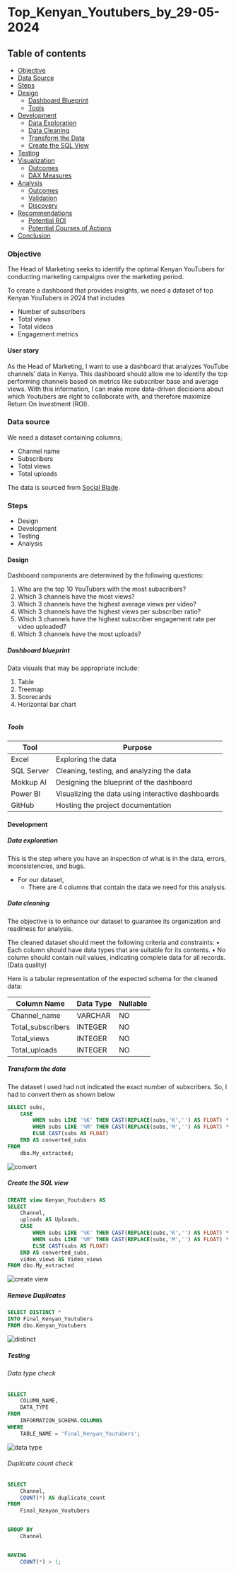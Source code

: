 # Top_Kenyan_Youtubers_by_29-05-2024

## Table of contents
-	[Objective](#objective)
- [Data Source](#data-source)
-	[Steps](#steps)
-	[Design](#design)
    -	[Dashboard Blueprint](#dashboard-blueprint)
    -	[Tools](#tools)
-	[Development](#development)
    -	[Data Exploration](#data-exploration)
    -	[Data Cleaning](#data-cleaning)
    -	[Transform the Data](#transform-the-data)
    -	[Create the SQL View](#create-the-sql-view)
-	[Testing](#testing)
-	[Visualization](#visualization)
    -	[Outcomes](#outcomes)
    -	[DAX Measures](#dax-measures)
-	[Analysis](#analysis)
    -	[Outcomes](#outcomes)
    -	[Validation](#validation)
    -	[Discovery](#discovery)
-	[Recommendations](#recommendations)
    -	[Potential ROI](#potential-roi)
    -	[Potential Courses of Actions](#potential-courses-of-actions)
-	[Conclusion](#conclusion)
### Objective
The Head of Marketing seeks to identify the optimal Kenyan YouTubers for conducting marketing campaigns over the marketing period.

To create a dashboard that provides insights, we need a dataset of top Kenyan YouTubers in 2024 that includes
- Number of subscribers
- Total views
- Total videos
- Engagement metrics

#### User story
As the Head of Marketing, I want to use a dashboard that analyzes YouTube channels’ data in Kenya.
This dashboard should allow me to identify the top performing channels based on metrics like subscriber base and average views.
With this information, I can make more data-driven decisions about which Youtubers are right to collaborate with, and therefore maximize Return On Investment (ROI).

### Data source
We need a dataset containing columns;
-	Channel name
-	Subscribers
-	Total views
-	Total uploads
  
The data is sourced from [Social Blade](https://socialblade.com/youtube/top/country/ke). 
### Steps
-	Design
-	Development
-	Testing
-	Analysis
#### Design
Dashboard components are determined by the following questions:
1.	Who are the top 10 YouTubers with the most subscribers?
2.	Which 3 channels have the most views?
3.	Which 3 channels have the highest average views per video?
4.	Which 3 channels have the highest views per subscriber ratio?
5.	Which 3 channels have the highest subscriber engagement rate per video uploaded?
6.	Which 3 channels have the most uploads?

##### Dashboard blueprint
Data visuals that may be appropriate include:
1. Table
2. Treemap
3. Scorecards
4. Horizontal bar chart
   
![]()

##### Tools
| Tool | Purpose |
| ---- | ------- |
|Excel | Exploring the data |
|SQL Server |	Cleaning, testing, and analyzing the data|
|Mokkup AI	|Designing the blueprint of the dashboard|
|Power BI|	Visualizing the data using interactive dashboards|
|GitHub	|Hosting the project documentation|

#### Development
##### Data exploration 
This is the step where you have an inspection of what is in the data, errors, inconsistencies, and bugs.
-	For our dataset,
    -	There are 4 columns that contain the data we need for this analysis.
    
##### Data cleaning
The objective is to enhance our dataset to guarantee its organization and readiness for analysis.

The cleaned dataset should meet the following criteria and constraints:
•	Each column should have data types that are suitable for its contents.
•	No column should contain null values, indicating complete data for all records.(Data quality)

Here is a tabular representation of the expected schema for the cleaned data:

|Column Name	|Data Type	|Nullable|
|-----------|-------|------|
|Channel_name|	VARCHAR|	NO|
|Total_subscribers|	INTEGER|	NO|
|Total_views	|INTEGER|	NO|
|Total_uploads|	INTEGER|	NO|

##### Transform the data
The dataset I used had not indicated the exact number of subscribers. So, I had to convert them as shown below
```sql
SELECT subs,
    CASE 
        WHEN subs LIKE '%K' THEN CAST(REPLACE(subs,'K','') AS FLOAT) * 1000
		WHEN subs LIKE '%M' THEN CAST(REPLACE(subs,'M','') AS FLOAT) * 1000000
		ELSE CAST(subs AS FLOAT)
    END AS converted_subs
FROM 
    dbo.My_extracted;
```
![convert](images/convert_subs.png)
##### Create the SQL view
```sql
CREATE view Kenyan_Youtubers AS 
SELECT 
	Channel,
	uploads AS Uploads,
	CASE 
        WHEN subs LIKE '%K' THEN CAST(REPLACE(subs,'K','') AS FLOAT) * 1000
		WHEN subs LIKE '%M' THEN CAST(REPLACE(subs,'M','') AS FLOAT) * 1000000
		ELSE CAST(subs AS FLOAT)
    END AS converted_subs,
	video_views AS Video_views
FROM dbo.My_extracted
```
![create view](images/create_view.png)
##### Remove Duplicates
```sql
SELECT DISTINCT *
INTO Final_Kenyan_Youtubers
FROM dbo.Kenyan_Youtubers
```
![distinct](images/distinct.png)
##### Testing
###### Data type check
```sql
SELECT
    COLUMN_NAME,
    DATA_TYPE
FROM
    INFORMATION_SCHEMA.COLUMNS
WHERE
    TABLE_NAME = 'Final_Kenyan_Youtubers';
```

![data type](images/data_type.png)

###### Duplicate count check
```sql
SELECT
    Channel,
    COUNT(*) AS duplicate_count
FROM
    Final_Kenyan_Youtubers


GROUP BY
    Channel


HAVING
    COUNT(*) > 1;
```
